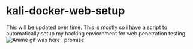 # kali-docker-web-setup
This will be updated over time. This is mostly so i have a script to automatically setup my hacking enviornment for web penetration testing.
![Anime gif was here i promise](https://media4.giphy.com/media/W9MrfVxE4s2Zi/giphy.gif?cid=6c09b95261logbhwxevtt2w8flweuu474yy1hy3k6ue4v37u&ep=v1_gifs_search&rid=giphy.gif&ct=g)
